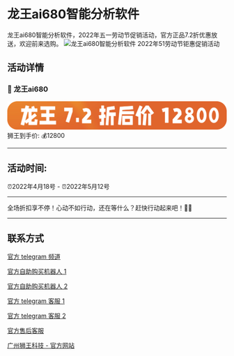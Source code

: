 # 龙王ai680智能分析软件
龙王ai680智能分析软件，2022年五一劳动节促销活动，官方正品7.2折优惠放送，欢迎前来选购。
![龙王ai680智能分析软件 2022年51劳动节钜惠促销活动](https://raw.githubusercontent.com/lionkingwin/DragonKingai680-51promotion/main/DragonKingai680-51.png)

## 活动详情
### 🦁 龙王ai680
![龙王ai680](https://raw.githubusercontent.com/lionkingwin/51-promotion/main/lwai680.png)
狮王到手价: 💰12800

***

## 活动时间: 
⏰2022年4月18号 - ⏰2022年5月12号

***

全场折扣享不停！心动不如行动，还在等什么？赶快行动起来吧！🥳🥳

***

## 联系方式

[官方 telegram 频道](https://t.me/LionkingAI)

[官方自助购买机器人 1](https://t.me/Baccarataibot)

[官方自助购买机器人 2](https://t.me/LongWangAiBot)

[官方 telegram 客服 1](https://t.me/longwangai65)

[官方 telegram 客服 2](https://t.me/longwangai68)

[官方售后客服](https://t.me/LwswAfterSale)

[广州狮王科技 - 官方网站](https://www.lionkingai.com)
